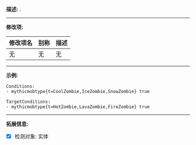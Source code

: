 **描述:** .

---

**修改项:**

| 修改项名  | 别称           | 描述                      |
| --------- | -------------- | ------------------------- |
| 无 | 无 | 无 |

---

**示例:**

```
Conditions:
- mythicmobtype{t=CoolZombie,IceZombie,SnowZombie} true
```

```
TargetConditions:
- mythicmobtype{t=HotZombie,LavaZombie,FireZombie} true
```

---

**拓展信息:**

- [x] 检测对象: 实体